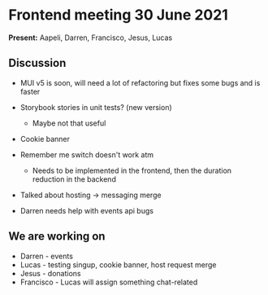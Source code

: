 # Frontend meeting 30 June 2021

**Present:** Aapeli, Darren, Francisco, Jesus, Lucas

## Discussion

- MUI v5 is soon, will need a lot of refactoring but fixes some bugs and is faster

- Storybook stories in unit tests? (new version)
  - Maybe not that useful

- Cookie banner

- Remember me switch doesn't work atm
  - Needs to be implemented in the frontend, then the duration reduction in the backend

- Talked about hosting -> messaging merge

- Darren needs help with events api bugs

## We are working on

- Darren - events
- Lucas - testing singup, cookie banner, host request merge
- Jesus - donations
- Francisco - Lucas will assign something chat-related
